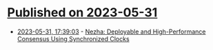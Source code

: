 # [Published on 2023-05-31](index.md)

* [2023-05-31, 17:39:03](https://lobste.rs/s/nedsfl/nezha_deployable_high_performance) - [Nezha: Deployable and High-Performance Consensus Using Synchronized Clocks](https://www.vldb.org/pvldb/vol16/p629-geng.pdf)
